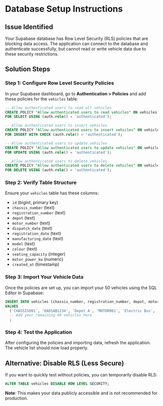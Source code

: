 # Database Setup Instructions

## Issue Identified
Your Supabase database has Row Level Security (RLS) policies that are blocking data access. The application can connect to the database and authenticate successfully, but cannot read or write vehicle data due to these security restrictions.

## Solution Steps

### Step 1: Configure Row Level Security Policies
In your Supabase dashboard, go to **Authentication > Policies** and add these policies for the `vehicles` table:

```sql
-- Allow authenticated users to read all vehicles
CREATE POLICY "Allow authenticated users to read vehicles" ON vehicles
FOR SELECT USING (auth.role() = 'authenticated');

-- Allow authenticated users to insert vehicles
CREATE POLICY "Allow authenticated users to insert vehicles" ON vehicles
FOR INSERT WITH CHECK (auth.role() = 'authenticated');

-- Allow authenticated users to update vehicles
CREATE POLICY "Allow authenticated users to update vehicles" ON vehicles
FOR UPDATE USING (auth.role() = 'authenticated');

-- Allow authenticated users to delete vehicles
CREATE POLICY "Allow authenticated users to delete vehicles" ON vehicles
FOR DELETE USING (auth.role() = 'authenticated');
```

### Step 2: Verify Table Structure
Ensure your `vehicles` table has these columns:
- `id` (bigint, primary key)
- `chassis_number` (text)
- `registration_number` (text)
- `depot` (text)
- `motor_number` (text)
- `dispatch_date` (text)
- `registration_date` (text)
- `manufacturing_date` (text)
- `model` (text)
- `colour` (text)
- `seating_capacity` (integer)
- `motor_power_kw` (numeric)
- `created_at` (timestamp)

### Step 3: Import Your Vehicle Data
Once the policies are set up, you can import your 50 vehicles using the SQL Editor in Supabase:

```sql
INSERT INTO vehicles (chassis_number, registration_number, depot, motor_number, model, colour, seating_capacity, motor_power_kw)
VALUES 
  ('CHASSIS001', 'KA01AB1234', 'Depot A', 'MOTOR001', 'Electric Bus', 'White', 50, 150),
  -- Add your remaining 49 vehicles here
  ;
```

### Step 4: Test the Application
After configuring the policies and importing data, refresh the application. The vehicle list should now load properly.

## Alternative: Disable RLS (Less Secure)
If you want to quickly test without policies, you can temporarily disable RLS:

```sql
ALTER TABLE vehicles DISABLE ROW LEVEL SECURITY;
```

**Note**: This makes your data publicly accessible and is not recommended for production.